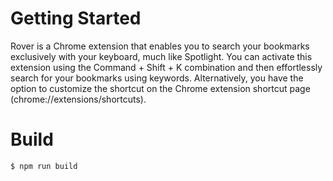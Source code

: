 # Getting Started
Rover is a Chrome extension that enables you to search your bookmarks exclusively with your keyboard, much like Spotlight. You can activate this extension using the Command + Shift + K combination and then effortlessly search for your bookmarks using keywords. Alternatively, you have the option to customize the shortcut on the Chrome extension shortcut page (chrome://extensions/shortcuts).

# Build
```
$ npm run build
```
